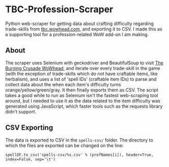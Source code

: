 # TBC-Profession-Scraper
Python web-scraper for getting data about crafting difficulty regarding trade-skills from [tbc.wowhead.com](https://tbc.wowhead.com/), and exporting it to CSV. I
made this as a supporting tool for a profession-related WoW add-on I am making.

## About
The scraper uses Selenium with geckodriver and BeautifulSoup to visit [The Burning Crusade WoWhead](https://tbc.wowhead.com/), and iterate over
every trade-skill in the game (with the exception of trade-skills which do not have craftable items, like herbalism), and uses a list of 'spell IDs'
(craftable item IDs) to parse and collect data about the when each item's difficulty turns orange/yellow/green/gray. It then finally exports them as CSV. 
The script takes a good while to run as Selenium isn't the fastest web-scraping tool around, but I needed to use it as the data related to the item difficulty
was generated using JavaScript, which faster tools such as the requests library didn't support.

## CSV Exporting
The data is exported to CSV in the ```spells-csv/``` folder. The directory to which the files are exported can be changed on the line:

```spellDF.to_csv('spells-csv/%s.csv' % (profNames[i]), header=True, index=False, sep='\t')```
